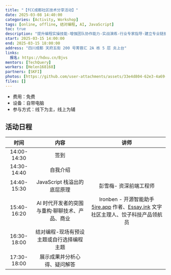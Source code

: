 ```yaml
---
title: "【fCC成都社区技术分享活动】"
date: 2025-03-08 14:40:00
categories: [Activity, Workshop]
tags: [online, offline, 结对编程, AI, JavaScript]
toc: true
description: "提升编程实操技能-增强团队协作能力-实战演练-行业专家指导-建立专业链接-轻松愉快的氛围"
start: 2025-03-15 14:00:00
end: 2025-03-15 18:00:00
address: "四川成都 天府五街 200 号菁蓉汇 2A 栋 5 层 炎上台"
links:
  报名: https://hdxu.cn/Bjvs
mentors: [TechQuery]
workers: [Helen168168]
partners: [SKFI]
photos: [https://github.com/user-attachments/assets/33e4d804-62e3-4a69-a84a-2da253730522]
files: []
---
```


- 费用：免费
- 设备：​自带电脑
- 参与方式：线下为主，线上为辅

## 活动日程

|    时间     |                      内容                      |                                             讲师                                             |
| :---------: | :--------------------------------------------: | :------------------------------------------------------------------------------------------: |
| 14:00-14:30 |                      签到                      |                                                                                              |
| 14:30-14:40 |                    自我介绍                    |                                                                                              |
| 14:40-15:30 |          JavaScript 栈溢出的底层原理           |                                    彭雪梅- 资深前端工程师                                    |
| 15:40-16:20 | AI 时代开发者的突围与重构·聊聊技术、产品、商业 | Ironben - 开源智能助手 [5ire.app][1] 作者、[Essay.ink][2] 文字社区主理人、饺子科技产品领航员 |
| 16:30-18:00 |   结对编程-现场有预设主题或自行选择编程主题    |                                                                                              |
| 17:30-18:00 |          展示成果并分析心得、疑问解答          |                                                                                              |

[1]: https://5ire.app/
[2]: https://www.essay.ink/
